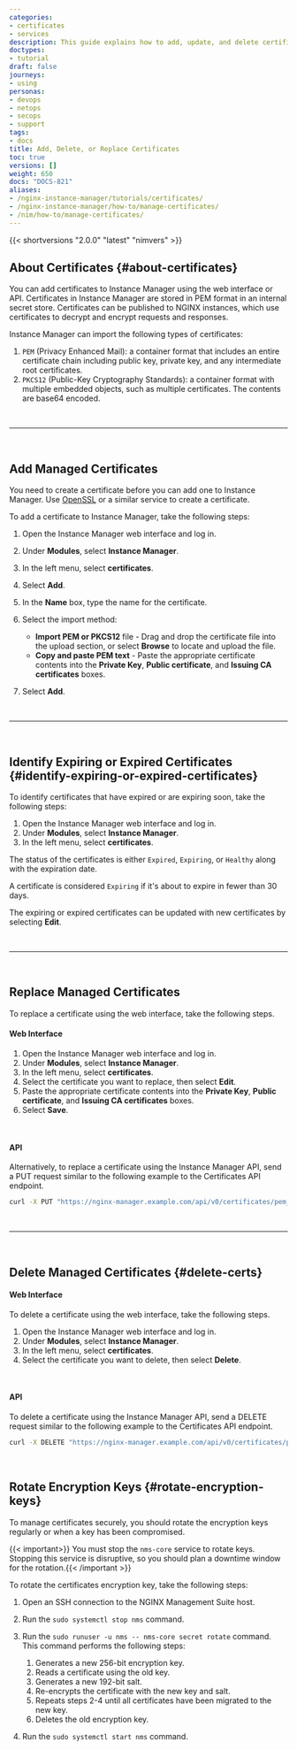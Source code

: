 ```yaml
---
categories:
- certificates
- services
description: This guide explains how to add, update, and delete certificates and identify certificates that are expiring or have expired.
doctypes:
- tutorial
draft: false
journeys:
- using
personas:
- devops
- netops
- secops
- support
tags:
- docs
title: Add, Delete, or Replace Certificates
toc: true
versions: []
weight: 650
docs: "DOCS-821"
aliases:
- /nginx-instance-manager/tutorials/certificates/
- /nginx-instance-manager/how-to/manage-certificates/
- /nim/how-to/manage-certificates/
---
```


{{< shortversions "2.0.0" "latest" "nimvers" >}}

## About Certificates {#about-certificates}

You can add certificates to Instance Manager using the web interface or API. Certificates in Instance Manager are stored in PEM format in an internal secret store. Certificates can be published to NGINX instances, which use certificates to decrypt and encrypt requests and responses.

Instance Manager can import the following types of certificates:

1. `PEM` (Privacy Enhanced Mail): a container format that includes an entire certificate chain including public key, private key, and any intermediate root certificates.
2. `PKCS12` (Public-Key Cryptography Standards): a container format with multiple embedded objects, such as multiple certificates. The contents are base64 encoded.

<br>

---

<br>

## Add Managed Certificates

You need to create a certificate before you can add one to Instance Manager. Use [OpenSSL](https://www.openssl.org) or a similar service to create a certificate.

To add a certificate to Instance Manager, take the following steps:

1. Open the Instance Manager web interface and log in.
1. Under **Modules**, select **Instance Manager**.
1. In the left menu, select **certificates**.
1. Select **Add**.
1. In the **Name** box, type the name for the certificate.
1. Select the import method:

   - **Import PEM or PKCS12** file - Drag and drop the certificate file into the upload section, or select **Browse** to locate and upload the file.
   - **Copy and paste PEM text** - Paste the appropriate certificate contents into the **Private Key**, **Public certificate**, and **Issuing CA certificates** boxes.

1. Select **Add**.

<br>

---

<br>

## Identify Expiring or Expired Certificates {#identify-expiring-or-expired-certificates}

To identify certificates that have expired or are expiring soon, take the following steps:

1. Open the Instance Manager web interface and log in.
1. Under **Modules**, select **Instance Manager**.
1. In the left menu, select **certificates**.

The status of the certificates is either `Expired`, `Expiring`, or `Healthy` along with the expiration date.

A certificate is considered `Expiring` if it's about to expire in fewer than 30 days.

The expiring or expired certificates can be updated with new certificates by selecting **Edit**.

<br>

---

<br>

## Replace Managed Certificates

To replace a certificate using the web interface, take the following steps.

#### Web Interface

1. Open the Instance Manager web interface and log in.
2. Under **Modules**, select **Instance Manager**.
3. In the left menu, select **certificates**.
4. Select the certificate you want to replace, then select **Edit**.
5. Paste the appropriate certificate contents into the **Private Key**, **Public certificate**, and **Issuing CA certificates** boxes.
6. Select **Save**.

<br>

#### API

Alternatively, to replace a certificate using the Instance Manager API, send a PUT request similar to the following example to the Certificates API endpoint.

```bash
curl -X PUT "https://nginx-manager.example.com/api/v0/certificates/pem_cert_with_ca" -H  "accept: application/json" -H "Content-Type: application/json" -d "{  \"name\": \"pem_cert_with_ca\",  \"certPEMDetails\": {  \"type\": \"PEM\",  \"privateKey\": \"-----BEGIN PRIVATE KEY-----<base64-encoded blob>-----END PRIVATE KEY-----\",  \"publicCert\": \"-----BEGIN CERTIFICATE-----<base64-encoded blob>-----END CERTIFICATE-----\",  \"password\": \"\",  \"caCerts\": [\"-----BEGIN CERTIFICATE-----<base64-encoded blob>-----END CERTIFICATE-----\"]},  \"instanceRefs\": [\"/api/platform/v1/systems/56926426-c8c6-1c4e-95b4-418d4a817b42/instances/1de809e5-c186-5367-9957-25dfab5354f5\"]}"
```

<br>

---

<br>

## Delete Managed Certificates {#delete-certs}

#### Web Interface

To delete a certificate using the web interface, take the following steps.

1. Open the Instance Manager web interface and log in.
1. Under **Modules**, select **Instance Manager**.
1. In the left menu, select **certificates**.
1. Select the certificate you want to delete, then select **Delete**.

<br>

#### API

To delete a certificate using the Instance Manager API, send a DELETE request similar to the following example to the
Certificates API endpoint.

```bash
curl -X DELETE "https://nginx-manager.example.com/api/v0/certificates/pem_cert_with_ca" -H  "accept: application/json"
```

<br>

## Rotate Encryption Keys {#rotate-encryption-keys}

To manage certificates securely, you should rotate the encryption keys regularly or when a key has been compromised. 

{{< important>}} You must stop the `nms-core` service to rotate keys. Stopping this service is disruptive, so you should plan a downtime window for the rotation.{{< /important >}}

To rotate the certificates encryption key, take the following steps:

1. Open an SSH connection to the NGINX Management Suite host.
2. Run the `sudo systemctl stop nms` command.
3. Run the `sudo runuser -u nms -- nms-core secret rotate` command. This command performs the following steps:

   1. Generates a new 256-bit encryption key.
   2. Reads a certificate using the old key.
   3. Generates a new 192-bit salt.
   4. Re-encrypts the certificate with the new key and salt.
   5. Repeats steps 2-4 until all certificates have been migrated to the new key.
   6. Deletes the old encryption key.

4. Run the `sudo systemctl start nms` command.

